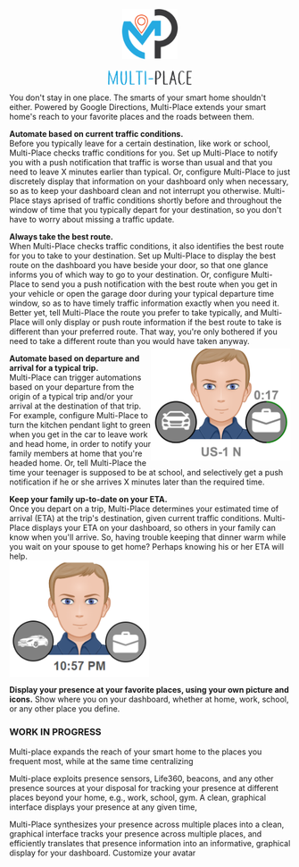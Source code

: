 <p align="center">
  <img width="100px" style="display: block;margin-left: auto;margin-right: auto;margin-top:0px;" border="0" src="https://github.com/lnjustin/App-Images/raw/master/Multi-Place/logo.png">
  <br>
<img width="150px" style="display: block;margin-left: auto;margin-right: auto; margin-top: 3px;" border="0" src="https://github.com/lnjustin/App-Images/blob/master/Multi-Place/MP.png">
</p>

You don't stay in one place. The smarts of your smart home shouldn't either. Powered by Google Directions, Multi-Place extends your smart home's reach to your favorite places and the roads between them.

<b>Automate based on current traffic conditions.</b><br>
Before you typically leave for a certain destination, like work or school, Multi-Place checks traffic conditions for you. Set up Multi-Place to notify you with a push notification that traffic is worse than usual and that you need to leave X minutes earlier than typical. Or, configure Multi-Place to just discretely display that information on your dashboard only when necessary, so as to keep your dashboard clean and not interrupt you otherwise. Multi-Place stays aprised of traffic conditions shortly before and throughout the window of time that you typically depart for your destination, so you don't have to worry about missing a traffic update.

<p>
<b>Always take the best route.</b><br>
When Multi-Place checks traffic conditions, it also identifies the best route for you to take to your destination. Set up Multi-Place to display the best route on the dashboard you have beside your door, so that one glance informs you of which way to go to your destination. Or, configure Multi-Place to send you a push notification with the best route when you get in your vehicle or open the garage door during your typical departure time window, so as to have timely traffic information exactly when you need it. Better yet, tell Multi-Place the route you prefer to take typically, and Multi-Place will only display or push route information if the best route to take is different than your preferred route. That way, you're only bothered if you need to take a different route than you would have taken anyway.
  <img width="250px" align="right" border="0" style="margin-top:5px" src="https://github.com/lnjustin/App-Images/raw/master/Multi-Place/Preview/routeInfo.PNG">
</p>
 
<b>Automate based on departure and arrival for a typical trip.</b><br>
Multi-Place can trigger automations based on your departure from the origin of a typical trip and/or your arrival at the destination of that trip. For example, configure Multi-Place to turn the kitchen pendant light to green when you get in the car to leave work and head home, in order to notify your family members at home that you're headed home. Or, tell Multi-Place the time your teenager is supposed to be at school, and selectively get a push notification if he or she arrives X minutes later than the required time.

<b>Keep your family up-to-date on your ETA.</b><br>
Once you depart on a trip, Multi-Place determines your estimated time of arrival (ETA) at the trip's destination, given current traffic conditions. Multi-Place displays your ETA on your dashboard, so others in your family can know when you'll arrive. So, having trouble keeping that dinner warm while you wait on your spouse to get home? Perhaps knowing his or her ETA will help.
<br>
  <img width="250px" style="display: block;" border="0" src="https://github.com/lnjustin/App-Images/raw/master/Multi-Place/Preview/eta.PNG">

<b>Display your presence at your favorite places, using your own picture and icons.</b>
Show where you on your dashboard, whether at home, work, school, or any other place you define. 


### WORK IN PROGRESS ###
Multi-place  expands the reach of your smart home to the places you frequent most, while at the same time centralizing 


 Multi-place exploits presence sensors, Life360, beacons, and any other presence sources at your disposal for tracking your presence at different places beyond your home, e.g., work, school, gym. A clean, graphical interface displays your presence at any given time, 

Multi-Place synthesizes your presence across multiple places into a clean, graphical interface  tracks your presence across multiple places, and efficiently translates that presence information into an informative, graphical display for your dashboard. Customize your avatar
